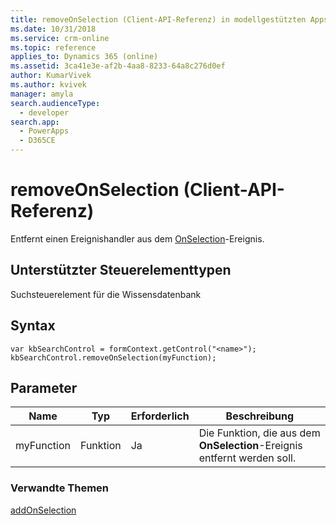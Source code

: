 ```yaml
---
title: removeOnSelection (Client-API-Referenz) in modellgestützten Apps | MicrosoftDocs
ms.date: 10/31/2018
ms.service: crm-online
ms.topic: reference
applies_to: Dynamics 365 (online)
ms.assetid: 3ca41e3e-af2b-4aa8-8233-64a8c276d0ef
author: KumarVivek
ms.author: kvivek
manager: amyla
search.audienceType:
  - developer
search.app:
  - PowerApps
  - D365CE
---
```

# <a name="removeonselection-client-api-reference"></a>removeOnSelection (Client-API-Referenz)



Entfernt einen Ereignishandler aus dem [OnSelection](../events/onselection.md)-Ereignis. 

## <a name="control-types-supported"></a>Unterstützter Steuerelementtypen

Suchsteuerelement für die Wissensdatenbank

## <a name="syntax"></a>Syntax

```
var kbSearchControl = formContext.getControl("<name>");
kbSearchControl.removeOnSelection(myFunction);
```

## <a name="parameters"></a>Parameter

|Name | Typ | Erforderlich | Beschreibung|
|--|--|--|--|
|myFunction |Funktion |Ja|Die Funktion, die aus dem **OnSelection**-Ereignis entfernt werden soll.| 

### <a name="related-topics"></a>Verwandte Themen

[addOnSelection](addOnSelection.md)


